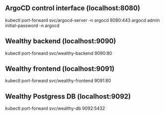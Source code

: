 ## ArgoCD control interface (localhost:8080)
kubectl port-forward svc/argocd-server -n argocd 8080:443 
argocd admin initial-password -n argocd

## Wealthy backend (localhost:9090)
kubectl port-forward svc/wealthy-backend 9090:80

## Wealthy frontend (localhost:9091)
kubectl port-forward svc/wealthy-frontend 9091:80

## Wealthy Postgress DB (localhost:9092)
kubectl port-forward svc/wealthy-db 9092:5432